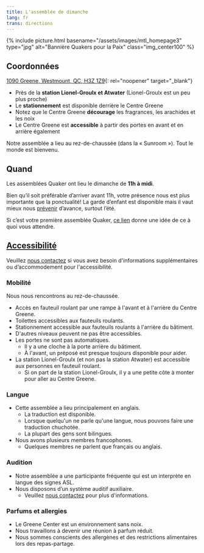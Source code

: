 ```yaml
---
title: L'assemblée de dimanche
lang: fr
trans: directions
---
```

{% include picture.html basename="/assets/images/mtl_homepage3" type="jpg" alt="Bannière Quakers pour la Paix" class="img_center100" %}

## Coordonnées

[1090 Greene, Westmount, QC, H3Z 1Z9](https://www.google.com/maps/search/1090%20Greene,%20Westmount,%20QC,%20H3Z%201Z9){: rel="noopener" target="_blank"}

* Près de la **station Lionel-Groulx et Atwater** (Lionel-Groulx est un peu plus proche)
* Le **stationnement** est disponible derrière le Centre Greene
* Notez que le Centre Greene **décourage** les fragrances, les arachides et les noix
* Le Centre Greene est **accessible** à partir des portes en avant et en arrière également

Notre assemblée a lieu au rez-de-chaussée (dans la « Sunroom »). Tout le monde est bienvenu.

## Quand

Les assemblées Quaker ont lieu le dimanche de **11h à midi**.

Bien qu’il soit préférable d’arriver avant 11h, votre présence nous est plus importante que la ponctualité! La garde d’enfant est disponible mais il vaut mieux nous [prévenir](/contact-fr.html) d’avance, surtout l’été.

Si c’est votre première assemblée Quaker, [ce lien](/a_propos.html) donne une idée de ce à quoi vous attendre.

## [Accessibilité](/accessibilité) <span class="stanchor"><a name="accessibilité"></a></span>
Veuillez [nous contactez](/contact-fr) si vous avez besoin d'informations supplémentaires ou d’accommodement pour l'accessibilité.
### Mobilité
Nous nous rencontrons au rez-de-chaussée.

* Accès en fauteuil roulant par une rampe à l'avant et à l'arrière du Centre Greene.
* Toilettes accessibles aux fauteuils roulants.
* Stationnement accessible aux fauteuils roulants à l'arrière du bâtiment.
* D'autres niveaux peuvent ne pas être accessibles.
* Les portes ne sont pas automatiques.
  * Il y a une cloche à la porte arrière du bâtiment.
  * À l'avant, un préposé est presque toujours disponible pour aider.
* La station Lionel-Groulx (et non pas la station Atwater) est accessible aux personnes en fauteuil roulant.
  * Si on part de la station Lionel-Groulx, il y a une petite côte à monter pour aller au Centre Greene.

### Langue
* Cette assemblée a lieu principalement en anglais.
  * La traduction est disponible.
  * Lorsque quelqu'un ne parle qu'une langue, nous pouvons faire une traduction chuchotée.
  * La plupart des gens sont bilingues.
* Nous avons plusieurs membres francophones.
  * Quelques membres ne parlent que français ou anglais.

### Audition
* Notre assemblée a une participante fréquente qui est un interprète en langue des signes ASL.
* Nous disposons d’un système auditif auxiliaire.
  * Veuillez [nous contactez](/contact-fr) pour plus d'informations.

### Parfums et allergies
* Le Greene Center est un environnement sans noix.
* Nous travaillons à devenir une réunion à parfum réduit.
* Nous sommes conscients des allergènes et des restrictions alimentaires lors des repas-partage.
